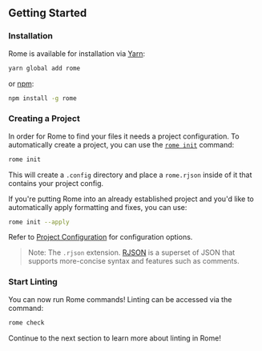 ## Getting Started

### Installation

Rome is available for installation via [Yarn](https://yarnpkg.com/):

```bash
yarn global add rome
```

or [npm](https://www.npmjs.com/):

```bash
npm install -g rome
```

### Creating a Project

In order for Rome to find your files it needs a project configuration. To automatically create a project, you can use the [`rome init`](#rome-init) command:

```bash
rome init
```

This will create a `.config` directory and place a `rome.rjson` inside of it that contains your project config.

If you're putting Rome into an already established project and you'd like to automatically apply formatting and fixes, you can use:

```bash
rome init --apply
```

Refer to [Project Configuration](#project-configuration) for configuration options.

> Note: The `.rjson` extension. [RJSON](#rome-json) is a superset of JSON that supports more-concise syntax and features such as comments.

### Start Linting

You can now run Rome commands! Linting can be accessed via the command:

```bash
rome check
```

Continue to the next section to learn more about linting in Rome!
